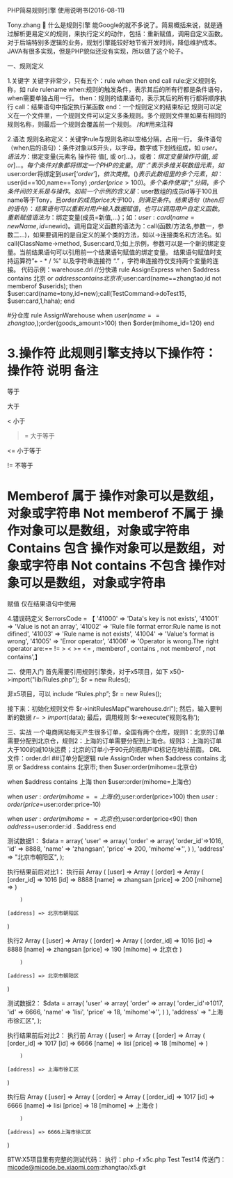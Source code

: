 PHP简易规则引擎
使用说明书(2016-08-11)

Tony.zhang

什么是规则引擎
      能Google的就不多说了。简易概括来说，就是通过解析更易定义的规则，来执行定义的动作，包括：重新赋值，调用自定义函数。对于后端特别多逻辑的业务，规划引擎能较好地节省开发时间，降低维护成本。JAVA有很多实现，但是PHP貌似还没有实现，所以做了这个轮子。
      
一、规则定义

1.关键字
关键字非常少，只有五个：rule when then end call
rule:定义规则名称，如 rule rulename
when:规则的触发条件，表示其后的所有行都是条件语句，when需要单独占用一行。
then：规则的结果语句，表示其后的所有行都将顺序执行
call：结果语句中指定执行某函数
end：一个规则定义的结束标记
规则可以定义在一个文件里，一个规则文件可以定义多条规则。多个规则文件里如果有相同的规则名称，则最后一个规则会覆盖前一个规则。
/和#用来注释

2.语法
规则名称定义：关键字rule与规则名称以空格分隔，占用一行。
条件语句（when后的语句）：条件对象以$开头，以字母，数字或下划线组成，如 $user。语法为：$绑定变量(元素名 操作符 值[, 或 or]…)，或者：$绑定变量操作符 值[, 或 or]… 。每个条件对象都将绑定一个PHP的变量。用”:”表示多维关联数组元素，如$user:order将绑定到$user[‘order’]，依次类推。()表示此数组里的多个元素，如：$user(id==100,name==Tony) ;$order(price>100)。多个条件使用“;”分隔，多个条件间的关系是与操作。如前一个示例的含义是：$user数组的成员id等于100且name等于Tony，且$order的成员price大于100，则满足条件。
结果语句（then后的语句）：结果语句可以重新对用户输入数据赋值，也可以调用用户自定义函数。重新赋值语法为：$绑定变量(成员=新值,…)；如：$user:card(name=newName,id=$newid)。调用自定义函数的语法为：call(函数/方法名,参数一，参数二…)，如果要调用的是自定义的某个类的方法，如以->连接类名和方法名。如call(ClassName->method, $user:card,1);如上示例，参数可以是一个新的绑定变量。当前结果语句可以引用前一个结果语句赋值的绑定变量。
结果语句赋值时支持运算符”+ - * / %” 以及字符串连接符 “.” ，字符串连接符仅支持两个变量的连接。
代码示例：warehouse.drl
//分快递
rule AssignExpress
when
    $address contains 北京   or $address contains 北京市;$user:card(name==zhangtao,id not memberof $userids);
then
    $user:card(name=tony,id=new);call(TestCommand->doTest15, $user:card,1,haha);
end

#分仓库
rule AssignWarehouse
when
    $user(name==zhangtao,);$order(goods_amount>100)
 then
    $order(mihome_id=120)
end


3.操作符
此规则引擎支持以下操作符：
操作符
说明
备注
==
等于

>
大于

<
小于

>=
大于等于

<=
小于等于

!=
不等于

Memberof
属于
操作对象可以是数组，对象或字符串
Not memberof
不属于
操作对象可以是数组，对象或字符串
Contains
包含
操作对象可以是数组，对象或字符串
Not contains
不包含
操作对象可以是数组，对象或字符串
=
赋值
仅在结果语句中使用


4.错误码定义
$errorsCode = 【
        '41000' => 'Data\'s key is not exists',
        '41001' => 'Value is not an array',
        '41002' => 'Rule file format error:Rule name is not difined',
        '41003' => 'Rule name is not exists',
        '41004' => 'Value\'s format is wrong',
        '41005' => 'Error operator',
        '41006' => 'Operator is wrong.The right operator are:== != > < >= <= , memberof , contains , not memberof , not contains',】

二、使用入门
首先需要引用规则引擎类，对于x5项目，如下
x5()->import("lib/Rules.php");
$r = new Rules();

非x5项目，可以
include “Rules.php”;
$r = new Rules();

接下来：初始化规则文件
$r->initRulesMap("warehouse.drl");
然后，输入要判断的数据
$r->import($data);
最后，调用规则
$r->execute(‘规则名称’);


三、实战
一个电商网站每天产生很多订单，全国有两个仓库，规则1：北京的订单需要分配到北京仓，规则2：上海的订单需要分配到上海仓。规则3：上海的订单大于100的减10块运费；北京的订单小于90元的把用户ID标记在地址前面。
DRL文件：order.drl
##订单分配逻辑
rule AssignOrder
when
    $address contains 北京 or $address contains 北京市;
then
    $user:order(mihome=北京仓)
    
when 
    $address contains 上海
then
    $user:order(mihome=上海仓)    
    
when 
    $user:order(mihome==上海仓);$user:order(price>100)
then
    $user:order(price=$user:order:price-10)

when
    $user:order(mihome==北京仓);$user:order(price<90)
then
    $address=$user:order:id . $address
end

测试数据1：
        $data = array(
            'user' => array(
                'order' => array(
                    'order_id'=>1016,
                    'id' => 8888,
                    'name' => 'zhangsan',
                    'price' => 200,
                    'mihome'=>'',
                    )
            ),
            'address' => "北京市朝阳区",
);


执行结果前后对比1：
执行前
Array
(
    [user] => Array
        (
            [order] => Array
                (
                    [order_id] => 1016
                    [id] => 8888
                    [name] => zhangsan
                    [price] => 200
                    [mihome] => 
                )

        )

    [address] => 北京市朝阳区
)

执行2
Array
(
    [user] => Array
        (
            [order] => Array
                (
                    [order_id] => 1016
                    [id] => 8888
                    [name] => zhangsan
                    [price] => 190
                    [mihome] => 北京仓
                )

        )

    [address] => 北京市朝阳区
)

测试数据2：
        $data = array(
            'user' => array(
                'order' => array(
                    'order_id'=>1017,
                    'id' => 6666,
                    'name' => 'lisi',
                    'price' => 18,
                    'mihome'=>'',
                    )
            ),
            'address' => "上海市徐汇区",
        );


执行结果前后对比2：
执行前
Array
(
    [user] => Array
        (
            [order] => Array
                (
                    [order_id] => 1017
                    [id] => 6666
                    [name] => lisi
                    [price] => 18
                    [mihome] => 
                )

        )

    [address] => 上海市徐汇区
)


执行后
Array
(
    [user] => Array
        (
            [order] => Array
                (
                    [order_id] => 1017
                    [id] => 6666
                    [name] => lisi
                    [price] => 18
                    [mihome] => 上海仓
                )

        )

    [address] => 6666上海市徐汇区
)


BTW:X5项目里有完整的测试代码：
执行：php -f x5c.php Test Test14
传送门：micode@micode.be.xiaomi.com:zhangtao/x5.git
